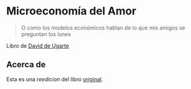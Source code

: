 
# Microeconomía del Amor

> O como los modelos económicos hablan de lo que mis amigos se preguntan los lunes

Libro de [David de Ugarte](http://deugarte.com/)

## Acerca de

Esta es una *reedicion* del libro [original](http://deugarte.com/gomi/documentos/Microeconomia_del_Amor.pdf).

